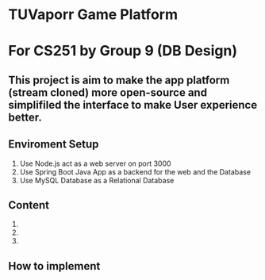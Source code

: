 # TUVaporr Game Platform 
# For CS251 by Group 9 (DB Design)

## This project is aim to make the app platform (stream cloned) more open-source and simplifiled the interface to make User experience better.

## Enviroment Setup
1. Use Node.js act as a web server on port 3000
2. Use Spring Boot Java App as a backend for the web and the Database
3. Use MySQL Database as a Relational Database 

## Content
1.
2.
3.


## How to implement
